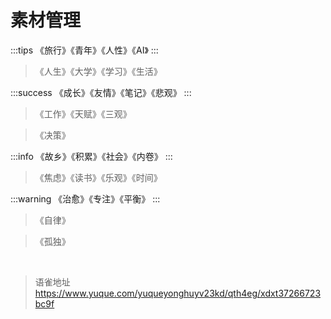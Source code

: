# 素材管理
:::tips
《旅行》《青年》《人性》《AI》
:::

> 《人生》《大学》《学习》《生活》

:::success
《成长》《友情》《笔记》《悲观》
:::

> 《工作》《天赋》《三观》

> 《决策》

:::info
《故乡》《积累》《社会》《内卷》
:::

> 《焦虑》《读书》《乐观》《时间》

:::warning
《治愈》《专注》《平衡》
:::

> 《自律》

> 《孤独》

<br>
  
> 语雀地址 https://www.yuque.com/yuqueyonghuyv23kd/qth4eg/xdxt37266723bc9f